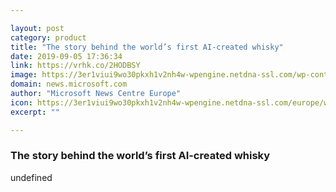 ```yaml
---

layout: post
category: product
title: "The story behind the world’s first AI-created whisky"
date: 2019-09-05 17:36:34
link: https://vrhk.co/2HODBSY
image: https://3er1viui9wo30pkxh1v2nh4w-wpengine.netdna-ssl.com/wp-content/uploads/prod/sites/93/2019/09/MicrosoftmeetsMackmyra_D1-21-5d6f9f8dbaf81-1024x684.jpg
domain: news.microsoft.com
author: "Microsoft News Centre Europe"
icon: https://3er1viui9wo30pkxh1v2nh4w-wpengine.netdna-ssl.com/europe/wp-content/themes/microsoft-news-center-2016/assets/img/site-icon.png
excerpt: ""

---
```


### The story behind the world’s first AI-created whisky

undefined